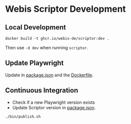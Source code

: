 Webis Scriptor Development
==========================

Local Development
-----------------
```
docker build -t ghcr.io/webis-de/scriptor:dev .
```
Then use `-d dev` when running `scriptor`.


Update Playwright
-----------------
Update in [package.json](https://github.com/webis-de/scriptor/blob/main/package.json) and the [Dockerfile](https://github.com/webis-de/scriptor/blob/main/Dockerfile#L1).


Continuous Integration
----------------------
- Check if a new Playwright version exists
- Update Scriptor version in [package.json](https://github.com/webis-de/scriptor/blob/main/package.json).
```
./bin/publish.sh
```
